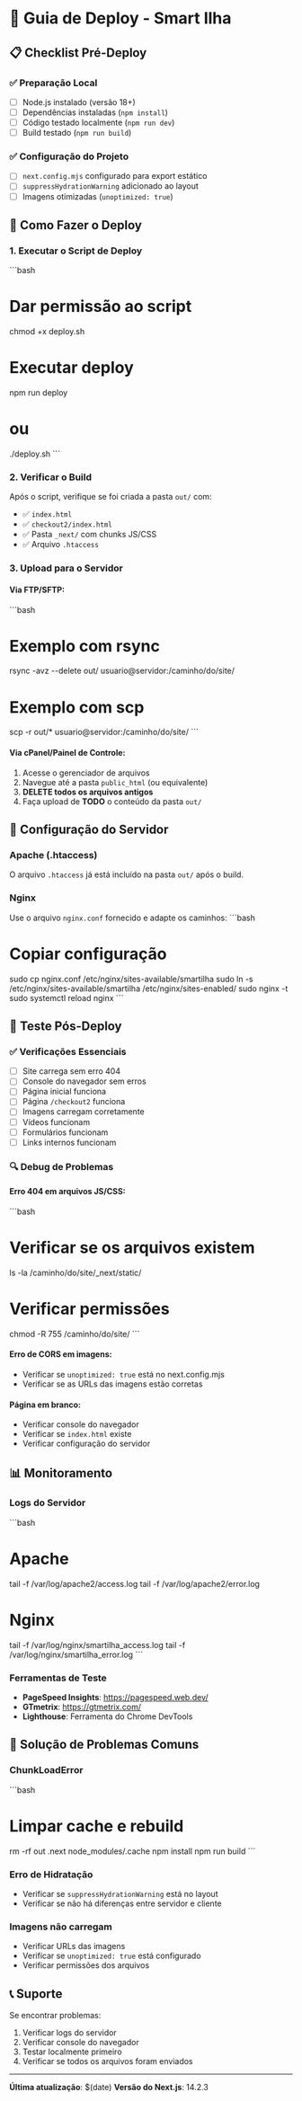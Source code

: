 # 🚀 Guia de Deploy - Smart Ilha

## 📋 Checklist Pré-Deploy

### ✅ Preparação Local
- [ ] Node.js instalado (versão 18+)
- [ ] Dependências instaladas (`npm install`)
- [ ] Código testado localmente (`npm run dev`)
- [ ] Build testado (`npm run build`)

### ✅ Configuração do Projeto
- [ ] `next.config.mjs` configurado para export estático
- [ ] `suppressHydrationWarning` adicionado ao layout
- [ ] Imagens otimizadas (`unoptimized: true`)

## 🔧 Como Fazer o Deploy

### 1. Executar o Script de Deploy
\`\`\`bash
# Dar permissão ao script
chmod +x deploy.sh

# Executar deploy
npm run deploy
# ou
./deploy.sh
\`\`\`

### 2. Verificar o Build
Após o script, verifique se foi criada a pasta `out/` com:
- ✅ `index.html`
- ✅ `checkout2/index.html`
- ✅ Pasta `_next/` com chunks JS/CSS
- ✅ Arquivo `.htaccess`

### 3. Upload para o Servidor

#### Via FTP/SFTP:
\`\`\`bash
# Exemplo com rsync
rsync -avz --delete out/ usuario@servidor:/caminho/do/site/

# Exemplo com scp
scp -r out/* usuario@servidor:/caminho/do/site/
\`\`\`

#### Via cPanel/Painel de Controle:
1. Acesse o gerenciador de arquivos
2. Navegue até a pasta `public_html` (ou equivalente)
3. **DELETE todos os arquivos antigos**
4. Faça upload de **TODO** o conteúdo da pasta `out/`

## 🔧 Configuração do Servidor

### Apache (.htaccess)
O arquivo `.htaccess` já está incluído na pasta `out/` após o build.

### Nginx
Use o arquivo `nginx.conf` fornecido e adapte os caminhos:
\`\`\`bash
# Copiar configuração
sudo cp nginx.conf /etc/nginx/sites-available/smartilha
sudo ln -s /etc/nginx/sites-available/smartilha /etc/nginx/sites-enabled/
sudo nginx -t
sudo systemctl reload nginx
\`\`\`

## 🧪 Teste Pós-Deploy

### ✅ Verificações Essenciais
- [ ] Site carrega sem erro 404
- [ ] Console do navegador sem erros
- [ ] Página inicial funciona
- [ ] Página `/checkout2` funciona
- [ ] Imagens carregam corretamente
- [ ] Vídeos funcionam
- [ ] Formulários funcionam
- [ ] Links internos funcionam

### 🔍 Debug de Problemas

#### Erro 404 em arquivos JS/CSS:
\`\`\`bash
# Verificar se os arquivos existem
ls -la /caminho/do/site/_next/static/

# Verificar permissões
chmod -R 755 /caminho/do/site/
\`\`\`

#### Erro de CORS em imagens:
- Verificar se `unoptimized: true` está no next.config.mjs
- Verificar se as URLs das imagens estão corretas

#### Página em branco:
- Verificar console do navegador
- Verificar se `index.html` existe
- Verificar configuração do servidor

## 📊 Monitoramento

### Logs do Servidor
\`\`\`bash
# Apache
tail -f /var/log/apache2/access.log
tail -f /var/log/apache2/error.log

# Nginx
tail -f /var/log/nginx/smartilha_access.log
tail -f /var/log/nginx/smartilha_error.log
\`\`\`

### Ferramentas de Teste
- **PageSpeed Insights**: https://pagespeed.web.dev/
- **GTmetrix**: https://gtmetrix.com/
- **Lighthouse**: Ferramenta do Chrome DevTools

## 🚨 Solução de Problemas Comuns

### ChunkLoadError
\`\`\`bash
# Limpar cache e rebuild
rm -rf out .next node_modules/.cache
npm install
npm run build
\`\`\`

### Erro de Hidratação
- Verificar se `suppressHydrationWarning` está no layout
- Verificar se não há diferenças entre servidor e cliente

### Imagens não carregam
- Verificar URLs das imagens
- Verificar se `unoptimized: true` está configurado
- Verificar permissões dos arquivos

## 📞 Suporte

Se encontrar problemas:
1. Verificar logs do servidor
2. Verificar console do navegador
3. Testar localmente primeiro
4. Verificar se todos os arquivos foram enviados

---

**Última atualização**: $(date)
**Versão do Next.js**: 14.2.3
